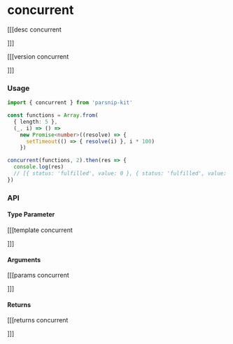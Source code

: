 # concurrent

[[[desc concurrent

]]]

[[[version concurrent
  
]]]

### Usage

```ts
import { concurrent } from 'parsnip-kit'

const functions = Array.from(
  { length: 5 },
  (_, i) => () =>
    new Promise<number>((resolve) => {
      setTimeout(() => { resolve(i) }, i * 100)
    })

concurrent(functions, 2).then(res => {
  console.log(res)
  // [{ status: 'fulfilled', value: 0 }, { status: 'fulfilled', value: 1 }, { status: 'fulfilled', value: 2 }, { status: 'fulfilled', value: 3 }, { status: 'fulfilled', value: 4 }]
})
```


### API

#### Type Parameter

[[[template concurrent

]]]

#### Arguments

[[[params concurrent

]]]

#### Returns

[[[returns concurrent

]]]